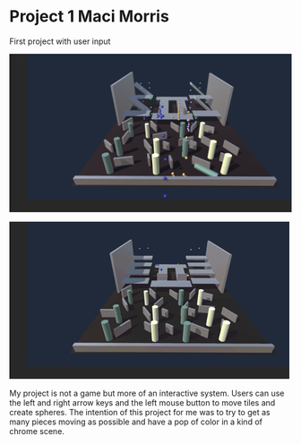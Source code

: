 # Project 1 Maci Morris 

First project with user input


![alt text](https://github.com/imsd/Maci-Morris/blob/master/Unity%20Projects/week4hw/whatever.png)

![alt text](https://github.com/imsd/Maci-Morris/blob/master/Unity%20Projects/week4hw/interactivesystem.gif)

My project is not a game but more of an interactive system. Users can use the left and right arrow keys and the left mouse button to move tiles and create spheres. The intention of this project for me was to try to get as many pieces moving as possible and have a pop of color in a kind of chrome scene. 

